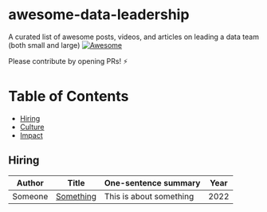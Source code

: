 # awesome-data-leadership 
A curated list of awesome posts, videos, and articles on leading a data team (both small and large) [![Awesome](https://awesome.re/badge.svg)](https://awesome.re)

Please contribute by opening PRs! ⚡️ 

# Table of Contents

- [Hiring](#hiring)
- [Culture](#culture)
- [Impact](#impact)


## Hiring
|Author|Title|One-sentence summary|Year|
|---|---|---|---|
|Someone|[Something](#)|This is about something|2022|
